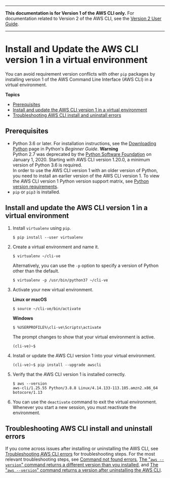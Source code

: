 --------

**This documentation is for Version 1 of the AWS CLI only\.** For documentation related to Version 2 of the AWS CLI, see the [Version 2 User Guide](https://docs.aws.amazon.com/cli/latest/userguide/)\.

--------

# Install and Update the AWS CLI version 1 in a virtual environment<a name="install-virtualenv"></a>

You can avoid requirement version conflicts with other `pip` packages by installing version 1 of the AWS Command Line Interface \(AWS CLI\) in a virtual environment\.

**Topics**
+ [Prerequisites](#install-virtualenv-prereqs)
+ [Install and update the AWS CLI version 1 in a virtual environment](#install-virtualenv-install)
+ [Troubleshooting AWS CLI install and uninstall errors](#install-virtualenv-tshoot)

## Prerequisites<a name="install-virtualenv-prereqs"></a>
+ Python 3\.6 or later\. For installation instructions, see the [Downloading Python](https://wiki.python.org/moin/BeginnersGuide/Download) page in Python's *Beginner Guide*\.
**Warning**  
Python 2\.7 was deprecated by the [Python Software Foundation](https://www.python.org/psf-landing/) on January 1, 2020\. Starting with AWS CLI version 1\.20\.0, a minimum version of Python 3\.6 is required\.  
In order to use the AWS CLI version 1 with an older version of Python, you need to install an earlier version of the AWS CLI version 1\. To view the AWS CLI version 1 Python version support matrix, see [Python version requirements](cli-chap-install.md#cli-chap-install-python)\. 
+ `pip` or `pip3` is installed\.

## Install and update the AWS CLI version 1 in a virtual environment<a name="install-virtualenv-install"></a>

1. Install `virtualenv` using `pip`\.

   ```
   $ pip install --user virtualenv
   ```

1. Create a virtual environment and name it\.

   ```
   $ virtualenv ~/cli-ve
   ```

   Alternatively, you can use the `-p` option to specify a version of Python other than the default\.

   ```
   $ virtualenv -p /usr/bin/python37 ~/cli-ve
   ```

1. Activate your new virtual environment\.

   **Linux or macOS**

   ```
   $ source ~/cli-ve/bin/activate
   ```

   **Windows**

   ```
   $ %USERPROFILE%\cli-ve\Scripts\activate
   ```

   The prompt changes to show that your virtual environment is active\.

   ```
   (cli-ve)~$
   ```

1. Install or update the AWS CLI version 1 into your virtual environment\.

   ```
   (cli-ve)~$ pip install --upgrade awscli
   ```

1. Verify that the AWS CLI version 1 is installed correctly\.

   ```
   $ aws --version
   aws-cli/1.25.55 Python/3.8.8 Linux/4.14.133-113.105.amzn2.x86_64 botocore/1.13
   ```

1. You can use the `deactivate` command to exit the virtual environment\. Whenever you start a new session, you must reactivate the environment\.

## Troubleshooting AWS CLI install and uninstall errors<a name="install-virtualenv-tshoot"></a>

If you come across issues after installing or uninstalling the AWS CLI, see [Troubleshooting AWS CLI errors](cli-chap-troubleshooting.md) for troubleshooting steps\. For the most relevant troubleshooting steps, see [Command not found errors](cli-chap-troubleshooting.md#tshoot-install-not-found), [The "`aws --version`" command returns a different version than you installed](cli-chap-troubleshooting.md#tshoot-install-wrong-version), and [The "`aws --version`" command returns a version after uninstalling the AWS CLI](cli-chap-troubleshooting.md#tshoot-uninstall-1)\.